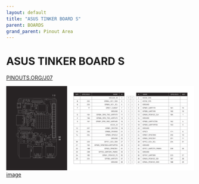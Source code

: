 ```yaml
---
layout: default
title: "ASUS TINKER BOARD S"
parent: BOARDS
grand_parent: Pinout Area
---
```


# ASUS TINKER BOARD S

<a href="https://www.PINOUTS.ORG/J07">PINOUTS.ORG/J07</a>

![image](./assets/104.png)  
[image](./assets/104.png)
